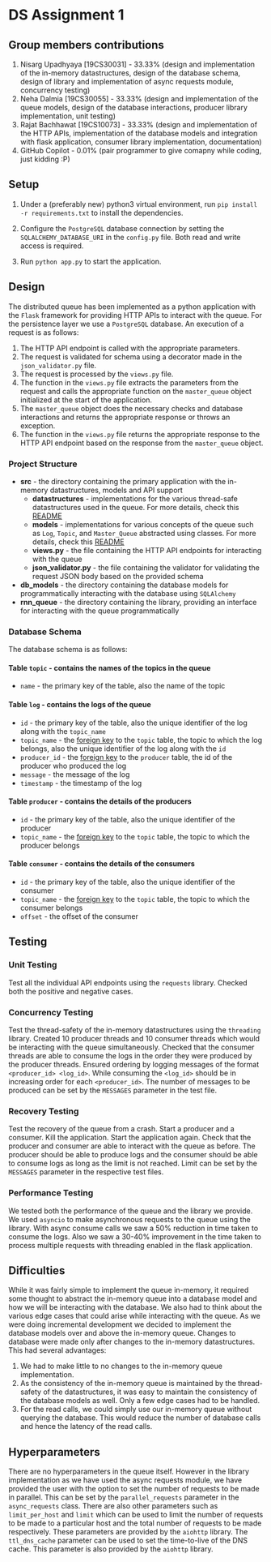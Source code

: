 # DS Assignment 1

## Group members contributions

1. Nisarg Upadhyaya [19CS30031] - 33.33% (design and implementation of the in-memory datastructures, design of the database schema, design of library and implementation of async requests module, concurrency testing)
2. Neha Dalmia [19CS30055] - 33.33% (design and implementation of the queue models, design of the database interactions, producer library implementation, unit testing)
3. Rajat Bachhawat [19CS10073] - 33.33% (design and implementation of the HTTP APIs, implementation of the database models and integration with flask application, consumer library implementation, documentation)
4. GitHub Copilot - 0.01% (pair programmer to give comapny while coding, just kidding :P)

## Setup

1. Under a (preferably new) python3 virtual environment, run `pip install -r requirements.txt` to install the dependencies.

2. Configure the `PostgreSQL` database connection by setting the `SQLALCHEMY_DATABASE_URI` in the `config.py` file. Both read and write access is required.

3. Run `python app.py` to start the application.

## Design

The distributed queue has been implemented as a python application with the `Flask` framework for providing HTTP APIs to interact with the queue. For the persistence layer we use a `PostgreSQL` database. An execution of a request is as follows:

1. The HTTP API endpoint is called with the appropriate parameters.
2. The request is validated for schema using a decorator made in the `json_validator.py` file.
3. The request is processed by the `views.py` file.
4. The function in the `views.py` file extracts the parameters from the request and calls the appropriate function on the `master_queue` object initialized at the start of the application.
5. The `master_queue` object does the necessary checks and database interactions and returns the appropriate response or throws an exception.
6. The function in the `views.py` file returns the appropriate response to the HTTP API endpoint based on the response from the `master_queue` object.

### Project Structure
- __src__ - the directory containing the primary application with the in-memory datastructures, models and API support
    - __datastructures__ - implementations for the various thread-safe datastructures used in the queue. For more details, check this [README](src/datastructures/README.md)
    - __models__ - implementations for various concepts of the queue such as `Log`, `Topic`, and `Master_Queue` abstracted using classes. For more details, check this [README](src/models/README.md)
    - __views.py__ - the file containing the HTTP API endpoints for interacting with the queue
    - __json_validator.py__ - the file containing the validator for validating the request JSON body based on the provided schema
- __db_models__ - the directory containing the database models for programmatically interacting with the database using `SQLAlchemy`
- __rnn_queue__ - the directory containing the library, providing an interface for interacting with the queue programmatically

### Database Schema

The database schema is as follows:

#### Table `topic` - contains the names of the topics in the queue
- `name` - the primary key of the table, also the name of the topic

#### Table `log` - contains the logs of the queue
- `id` - the primary key of the table, also the unique identifier of the log along with the `topic_name`
- `topic_name` - the [foreign key](#table-topic---contains-the-names-of-the-topics-in-the-queue) to the `topic` table, the topic to which the log belongs, also the unique identifier of the log along with the `id`
- `producer_id` - the [foreign key](#table-producer---contains-the-details-of-the-producers) to the `producer` table, the id of the producer who produced the log
- `message` - the message of the log
- `timestamp` - the timestamp of the log

#### Table `producer` - contains the details of the producers
- `id` - the primary key of the table, also the unique identifier of the producer
- `topic_name` - the [foreign key](#table-topic---contains-the-names-of-the-topics-in-the-queue) to the `topic` table, the topic to which the producer belongs

#### Table `consumer` - contains the details of the consumers
- `id` - the primary key of the table, also the unique identifier of the consumer
- `topic_name` - the [foreign key](#table-topic---contains-the-names-of-the-topics-in-the-queue) to the `topic` table, the topic to which the consumer belongs
- `offset` - the offset of the consumer 

## Testing

### Unit Testing
Test all the individual API endpoints using the `requests` library. Checked both the positive and negative cases.

### Concurrency Testing
Test the thread-safety of the in-memory datastructures using the `threading` library. Created 10 producer threads and 10 consumer threads which would be interacting with the queue simultaneously. Checked that the consumer threads are able to consume the logs in the order they were produced by the producer threads. Ensured ordering by logging messages of the format `<producer_id> <log_id>`. While consuming the `<log_id>` should be in increasing order for each `<producer_id>`. The number of messages to be produced can be set by the `MESSAGES` parameter in the test file.

### Recovery Testing
Test the recovery of the queue from a crash. Start a producer and a consumer. Kill the application. Start the application again. Check that the producer and consumer are able to interact with the queue as before. The producer should be able to produce logs and the consumer should be able to consume logs as long as the limit is not reached. Limit can be set by the `MESSAGES` parameter in the respective test files.

### Performance Testing
We tested both the performance of the queue and the library we provide. We used `asyncio` to make asynchronous requests to the queue using the library. With async consume calls we saw a 50% reduction in time taken to consume the logs. Also we saw a 30-40% improvement in the time taken to process multiple requests with threading enabled in the flask application.

## Difficulties

While it was fairly simple to implement the queue in-memory, it required some thought to abstract the in-memory queue into a database model and how we will be interacting with the database. We also had to think about the various edge cases that could arise while interacting with the queue. As we were doing incremental development we decided to implement the database models over and above the in-memory queue. Changes to database were made only after changes to the in-memory datastructures. This had several advantages:

1. We had to make little to no changes to the in-memory queue implementation.
2. As the consistency of the in-memory queue is maintained by the thread-safety of the datastructures, it was easy to maintain the consistency of the database models as well. Only a few edge cases had to be handled.
3. For the read calls, we could simply use our in-memory queue without querying the database. This would reduce the number of database calls and hence the latency of the read calls.

## Hyperparameters

There are no hyperparameters in the queue itself. However in the library implementation as we have used the async requests module, we have provided the user with the option to set the number of requests to be made in parallel. This can be set by the `parallel_requests` parameter in the `async_requests` class. There are also other parameters such as `limit_per_host` and `limit` which can be used to limit the number of requests to be made to a particular host and the total number of requests to be made respectively. These parameters are provided by the `aiohttp` library. The `ttl_dns_cache` parameter can be used to set the time-to-live of the DNS cache. This parameter is also provided by the `aiohttp` library.
